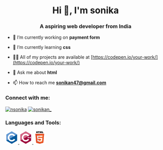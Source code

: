 <h1 align="center">Hi 👋, I'm sonika</h1>
<h3 align="center">A aspiring web developer from India</h3>

- 🔭 I’m currently working on **payment form**

- 🌱 I’m currently learning **css**

- 👨‍💻 All of my projects are available at [https://codepen.io/your-work/](https://codepen.io/your-work/)

- 💬 Ask me about **html**

- 📫 How to reach me **sonikan47@gmail.com**

<h3 align="left">Connect with me:</h3>
<p align="left">
<a href="https://codepen.io/nsonika" target="blank"><img align="center" src="https://raw.githubusercontent.com/rahuldkjain/github-profile-readme-generator/master/src/images/icons/Social/codepen.svg" alt="nsonika" height="30" width="40" /></a>
<a href="https://twitter.com/sonikan_" target="blank"><img align="center" src="https://raw.githubusercontent.com/rahuldkjain/github-profile-readme-generator/master/src/images/icons/Social/twitter.svg" alt="sonikan_" height="30" width="40" /></a>
</p>

<h3 align="left">Languages and Tools:</h3>
<p align="left"> <a href="https://www.cprogramming.com/" target="_blank" rel="noreferrer"> <img src="https://raw.githubusercontent.com/devicons/devicon/master/icons/c/c-original.svg" alt="c" width="40" height="40"/> </a> <a href="https://www.w3schools.com/cpp/" target="_blank" rel="noreferrer"> <img src="https://raw.githubusercontent.com/devicons/devicon/master/icons/cplusplus/cplusplus-original.svg" alt="cplusplus" width="40" height="40"/> </a> <a href="https://www.w3.org/html/" target="_blank" rel="noreferrer"> <img src="https://raw.githubusercontent.com/devicons/devicon/master/icons/html5/html5-original-wordmark.svg" alt="html5" width="40" height="40"/> </a> </p>
